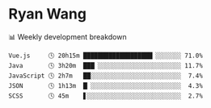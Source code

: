 # Ryan Wang

 <!-- waka-box start -->
📊 Weekly development breakdown
```text
Vue.js     🕓 20h15m ███████████████████▏░░░░░░░ 71.0%
Java       🕓 3h20m  ███▏░░░░░░░░░░░░░░░░░░░░░░░ 11.7%
JavaScript 🕓 2h7m   ██░░░░░░░░░░░░░░░░░░░░░░░░░  7.4%
JSON       🕓 1h13m  █▏░░░░░░░░░░░░░░░░░░░░░░░░░  4.3%
SCSS       🕓 45m    ▋░░░░░░░░░░░░░░░░░░░░░░░░░░  2.7%
```
<!-- Powered by https://github.com/YouEclipse/waka-box-go . -->
<!-- waka-box end -->